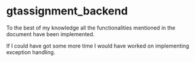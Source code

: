 # gtassignment_backend
To the best of my knowledge all the functionalities mentioned in the document have been implemented.

If I could have got some more time I would have worked on implementing exception handling.
